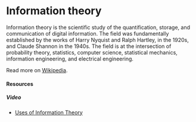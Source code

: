 # Information theory

Information theory is the scientific study of the quantification, storage, and communication of digital information. The field was fundamentally established by the works of Harry Nyquist and Ralph Hartley, in the 1920s, and Claude Shannon in the 1940s. The field is at the intersection of probability theory, statistics, computer science, statistical mechanics, information engineering, and electrical engineering.

Read more on [Wikipedia](https://en.wikipedia.org/wiki/Information_theory).

#### Resources

##### Video
- [Uses of Information Theory](https://www.youtube.com/watch?v=ltGrrT_N4Ks)

